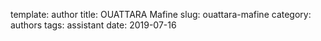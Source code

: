 template: author
title: OUATTARA Mafine
slug: ouattara-mafine
category: authors
tags: assistant
date: 2019-07-16

